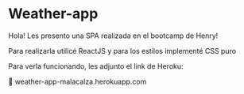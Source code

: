 # Weather-app

Hola! Les presento una SPA realizada en el bootcamp de Henry!

Para realizarla utilicé ReactJS y para los estilos implementé CSS puro

Para verla funcionando, les adjunto el link de Heroku:

🔵 weather-app-malacalza.herokuapp.com
